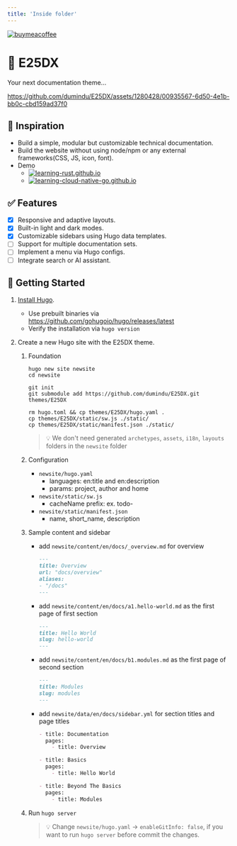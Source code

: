 ```yaml
---
title: 'Inside folder'
---
```

 
[![buymeacoffee](https://img.shields.io/badge/Buy%20me%20a%20coffee-dumindu-FFDD00?style=for-the-badge&logo=buymeacoffee&logoColor=ffffff&labelColor=333333)](https://www.buymeacoffee.com/dumindu)

# 🦄 E25DX

Your next documentation theme...

https://github.com/dumindu/E25DX/assets/1280428/00935567-6d50-4e1b-bb0c-cbd159ad37f0

## 🌱 Inspiration

- Build a simple, modular but customizable technical documentation.
- Build the website without using node/npm or any external frameworks(CSS, JS, icon, font).
- Demo
  - [![learning-rust.github.io](https://img.shields.io/github/stars/learning-rust/learning-rust.github.io?style=for-the-badge&logo=rust&label=learning-rust.github.io&labelColor=333333&color=F46623)](https://learning-rust.github.io)
  - [![learning-cloud-native-go.github.io](https://img.shields.io/github/stars/learning-cloud-native-go/learning-cloud-native-go.github.io?style=for-the-badge&logo=go&logoColor=ffffff&label=learning-cloud-native-go.github.io&labelColor=333333&color=00ADD8)](https://learning-cloud-native-go.github.io)

## ✅ Features

- [x] Responsive and adaptive layouts.
- [x] Built-in light and dark modes.
- [x] Customizable sidebars using Hugo data templates.
- [ ] Support for multiple documentation sets.
- [ ] Implement a menu via Hugo configs.
- [ ] Integrate search or AI assistant.

## 🚀 Getting Started

1. [Install Hugo](https://gohugo.io/installation/).
    - Use prebuilt binaries via https://github.com/gohugoio/hugo/releases/latest
    - Verify the installation via `hugo version`

2. Create a new Hugo site with the E25DX theme.
    1. Foundation
        ```shell
        hugo new site newsite
        cd newsite
       
        git init
        git submodule add https://github.com/dumindu/E25DX.git themes/E25DX
       
        rm hugo.toml && cp themes/E25DX/hugo.yaml .
        cp themes/E25DX/static/sw.js ./static/
        cp themes/E25DX/static/manifest.json ./static/
        ```
       > 💡 We don't need generated `archetypes`, `assets`, `i18n`, `layouts` folders in the `newsite` folder

   2. Configuration 
      - `newsite/hugo.yaml`
        - languages: en:title and en:description
        - params: project, author and home
      - `newsite/static/sw.js`
        - cacheName prefix: ex. todo-
      - `newsite/static/manifest.json`
        - name, short_name, description
   
   3. Sample content and sidebar
      - add `newsite/content/en/docs/_overview.md` for overview
        ```markdown
        ---
        title: Overview
        url: "docs/overview"
        aliases:
        - "/docs"
        ---
        ```
      - add `newsite/content/en/docs/a1.hello-world.md` as the first page of first section
        ```markdown
        ---
        title: Hello World
        slug: hello-world
        ---
        ```
      - add `newsite/content/en/docs/b1.modules.md` as the first page of second section
        ```markdown
        ---
        title: Modules
        slug: modules
        ---
        ```
      - add `newsite/data/en/docs/sidebar.yml` for section titles and page titles
        ```markdown
        - title: Documentation
          pages:
            - title: Overview

        - title: Basics
          pages:
            - title: Hello World

        - title: Beyond The Basics
          pages:
            - title: Modules
        ```
      
   4. Run `hugo server`
      > 💡 Change `newsite/hugo.yaml` -> `enableGitInfo: false`, if you want to run `hugo server` before commit the changes.
